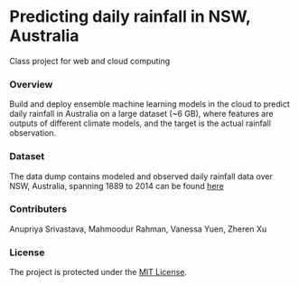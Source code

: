# Predicting daily rainfall in NSW, Australia
Class project for web and cloud computing
### Overview
Build and deploy ensemble machine learning models in the cloud to predict daily rainfall in Australia on a large dataset (~6 GB), where features are outputs of different climate models, and the target is the actual rainfall observation.
### Dataset
The data dump contains modeled and observed daily rainfall data over NSW, Australia, spanning 1889 to 2014 can be found [here](https://figshare.com/articles/dataset/Daily_rainfall_over_NSW_Australia/14096681)
### Contributers
Anupriya Srivastava, Mahmoodur Rahman, Vanessa Yuen, Zheren Xu
### License
The project is protected under the [MIT License](https://github.com/UBC-MDS/DSCI_525_Group25/blob/main/LICENSE).
